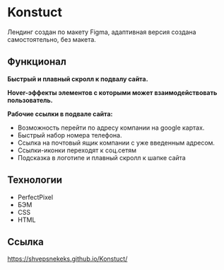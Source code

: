 # Konstuct
Лендинг создан по макету Figma, адаптивная версия создана самостоятельно, без макета.


## Функционал
**Быстрый и плавный скролл к подвалу сайта.**

**Hover-эффекты элементов с которыми может взаимодействовать пользователь.**

**Рабочие ссылки в подвале сайта:**
 - Возможность перейти по адресу компании на google картах.
 - Быстрый набор номера телефона.
 - Ссылка на почтовый ящик компании с уже введенным адресом.
 - Ссылки-иконки переходят к соц.сетям
 - Подсказка в логотипе и плавный скролл к шапке сайта


## Технологии
- PerfectPixel
- БЭМ
- CSS
- HTML
## Ссылка 
https://shvepsnekeks.github.io/Konstuct/
